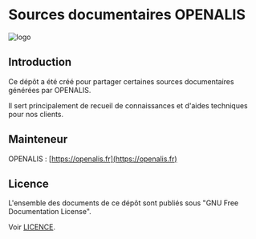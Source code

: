 # Sources documentaires OPENALIS

![logo](https://openalis.fr/wp-content/uploads/2025/07/logo-openalis-black-light-without-text.png)

## Introduction

Ce dépôt a été créé pour partager certaines sources documentaires générées par OPENALIS.

Il sert principalement de recueil de connaissances et d'aides techniques pour nos clients.

## Mainteneur

OPENALIS : [https://openalis.fr](https://openalis.fr)

## Licence

L'ensemble des documents de ce dépôt sont publiés sous "GNU Free Documentation License".

Voir [LICENCE](LICENSE).
